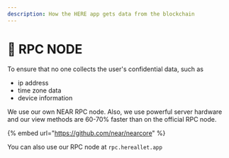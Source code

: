 ```yaml
---
description: How the HERE app gets data from the blockchain
---
```


# 📡 RPC NODE

To ensure that no one collects the user's confidential data, such as

* ip address
* time zone data
* device information

We use our own NEAR RPC node. Also, we use powerful server hardware and our view methods are 60-70% faster than on the official RPC node.

{% embed url="https://github.com/near/nearcore" %}

You can also use our RPC node at `rpc.hereallet.app`
